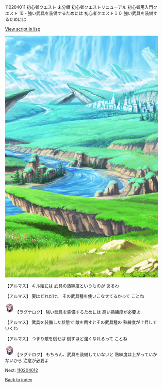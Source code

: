 110204011 初心者クエスト 未分類 初心者クエストリニューアル 初心者用入門クエスト 10 - 強い武具を装備するためには 初心者クエスト１０ 強い武具を装備するためには

[View script in lisp](../scripts/110204011.txt)

![plain.png](../images/backgrounds/plain.png)

【アルマス】
キル姫には
武具の熟練度というものが
あるわ

【アルマス】
要はどれだけ、
その武具種を使いこなせてるかって
ことね

<img src="../images/units/103611.png" alt="103611.png" height="34"/>
【ラグナロク】
強い武具を装備するためには
高い熟練度が必要よ

【アルマス】
武具を装備した状態で
敵を倒すとその武具種の
熟練度が上昇していくわ

【アルマス】
つまり敵を倒せば
倒すほど強くなれるって
ことね

<img src="../images/units/103611.png" alt="103611.png" height="34"/>
【ラグナロク】
もちろん、武具を装備していないと
熟練度は上がっていかないから
注意が必要よ

Next: [110204012](110204012.md)

[Back to index](index.md)
